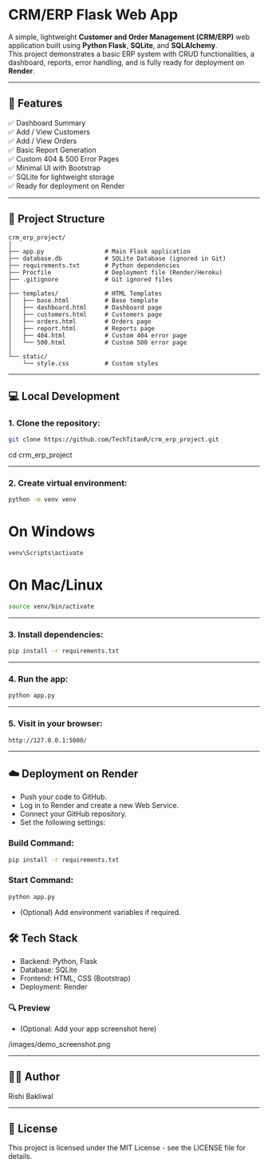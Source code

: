 # CRM/ERP Flask Web App

A simple, lightweight **Customer and Order Management (CRM/ERP)** web application built using **Python Flask**, **SQLite**, and **SQLAlchemy**.  
This project demonstrates a basic ERP system with CRUD functionalities, a dashboard, reports, error handling, and is fully ready for deployment on **Render**.

---

## 🚀 Features

✅ Dashboard Summary  
✅ Add / View Customers  
✅ Add / View Orders  
✅ Basic Report Generation  
✅ Custom 404 & 500 Error Pages  
✅ Minimal UI with Bootstrap  
✅ SQLite for lightweight storage  
✅ Ready for deployment on Render  

---

## 📁 Project Structure

```plaintext
crm_erp_project/
│
├── app.py                 # Main Flask application
├── database.db            # SQLite Database (ignored in Git)
├── requirements.txt       # Python dependencies
├── Procfile               # Deployment file (Render/Heroku)
├── .gitignore             # Git ignored files
│
├── templates/             # HTML Templates
│   ├── base.html          # Base template
│   ├── dashboard.html     # Dashboard page
│   ├── customers.html     # Customers page
│   ├── orders.html        # Orders page
│   ├── report.html        # Reports page
│   ├── 404.html           # Custom 404 error page
│   └── 500.html           # Custom 500 error page
│
└── static/
    └── style.css          # Custom styles

```
---

## 💻 Local Development

### 1. Clone the repository:

```bash
git clone https://github.com/TechTitanR/crm_erp_project.git
```
cd crm_erp_project

---

### 2. Create virtual environment:
```bash 
python -m venv venv
```
# On Windows
```bash 
venv\Scripts\activate
```
# On Mac/Linux
```bash
source venv/bin/activate
```
---

### 3. Install dependencies:
```bash
pip install -r requirements.txt
```
---

### 4. Run the app:
```bash
python app.py
```
---

### 5. Visit in your browser:
```bash
http://127.0.0.1:5000/
```
---

## ☁️ Deployment on Render
- Push your code to GitHub.
- Log in to Render and create a new Web Service.
- Connect your GitHub repository.
- Set the following settings:

### Build Command:
```bash
pip install -r requirements.txt
```
### Start Command:
```bash
python app.py
```
- (Optional) Add environment variables if required.

## 🛠️ Tech Stack
- Backend: Python, Flask
- Database: SQLite
- Frontend: HTML, CSS (Bootstrap)
- Deployment: Render

### 🔍 Preview
- (Optional: Add your app screenshot here)

/images/demo_screenshot.png

---

## 🙋‍♂️ Author
Rishi Bakliwal

--- 

## 📄 License
This project is licensed under the MIT License - see the LICENSE file for details.